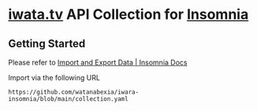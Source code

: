 # [iwata.tv](https://iwara.tv) API Collection for [Insomnia](https://github.com/Kong/insomnia)
## Getting Started
Please refer to [Import and Export Data | Insomnia Docs](https://docs.insomnia.rest/insomnia/import-export-data#import-data)

Import via the following URL
```
https://github.com/watanabexia/iwara-insomnia/blob/main/collection.yaml
```